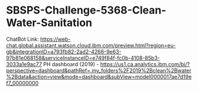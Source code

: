# SBSPS-Challenge-5368-Clean-Water-Sanitation

ChatBot Link: https://web-chat.global.assistant.watson.cloud.ibm.com/preview.html?region=eu-gb&integrationID=a793fb82-2ad2-4266-9e63-97b81e068158&serviceInstanceID=e749f84f-fc0b-4108-85b3-3033a1e9ac77
PH dashboard (2019) - https://us1.ca.analytics.ibm.com/bi/?perspective=dashboard&pathRef=.my_folders%2F2019%2Bclean%2Bwater%2Bdata&action=view&mode=dashboard&subView=model0000017ae7d19ef7_00000000

